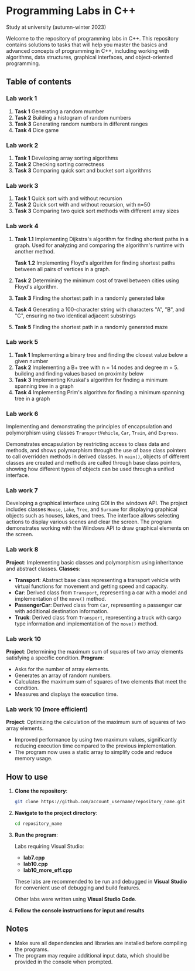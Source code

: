 # Programming Labs in C++
Study at university (autumn-winter 2023)

Welcome to the repository of programming labs in C++. This repository contains solutions to tasks that will help you master the basics and advanced concepts of programming in C++, including working with algorithms, data structures, graphical interfaces, and object-oriented programming.

## Table of contents

### Lab work 1
1. **Task 1** Generating a random mumber
2. **Task 2** Building a histogram of random numbers
3. **Task 3** Generating random numbers in different ranges
4. **Task 4** Dice game

### Lab work 2
1. **Task 1** Developing array sorting algorithms
2. **Task 2** Checking sorting correctness
3. **Task 3** Comparing quick sort and bucket sort algorithms

### Lab work 3
1. **Task 1** Quick sort with and without recursion
2. **Task 2** Quick sort with and without recursion, with n=50
3. **Task 3** Comparing two quick sort methods with different array sizes

### Lab work 4
1. **Task 1.1** Implementing Dijkstra's algorithm for finding shortest paths in a graph. Used for analyzing and comparing the algorithm's runtime with another method.

    **Task 1.2** Implementing Floyd's algorithm for finding shortest paths between all pairs of vertices in a graph.
2. **Task 2** Determining the minimum cost of travel between cities using Floyd's algorithm.
3. **Task 3** Finding the shortest path in a randomly generated lake
4. **Task 4** Generating a 100-character string with characters "A", "B", and "C", ensuring no two identical adjacent substrings
5. **Task 5** Finding the shortest path in a randomly generated maze

### Lab work 5
1. **Task 1** Implementing a binary tree and finding the closest value below a given number
2. **Task 2** Implementing a B+ tree with n = 14 nodes and degree m = 5. building and finding values based on proximity below
3. **Task 3** Implementing Kruskal's algorithm for finding a minimum spanning tree in a graph
4. **Task 4** Implementing Prim's algorithm for finding a minimum spanning tree in a graph

### Lab work 6
Implementing and demonstrating the principles of encapsulation and polymorphism using classes `TransportVehicle`, `Car`, `Train`, and `Express`.

Demonstrates encapsulation by restricting access to class data and methods, and shows polymorphism through the use of base class pointers to call overridden methods in derived classes. In `main()`, objects of different classes are created and methods are called through base class pointers, showing how different types of objects can be used through a unified interface.

### Lab work 7
Developing a graphical interface using GDI in the windows API. The project includes classes `House`, `Lake`, `Tree`, and `Surname` for displaying graphical objects such as houses, lakes, and trees. The interface allows selecting actions to display various scenes and clear the screen. The program demonstrates working with the Windows API to draw graphical elements on the screen.

### Lab work 8
**Project**: Implementing basic classes and polymorphism using inheritance and abstract classes.
**Classes**:
   - **Transport**: Abstract base class representing a transport vehicle with virtual functions for movement and getting speed and capacity.
   - **Car**: Derived class from `Transport`, representing a car with a model and implementation of the `move()` method.
   - **PassengerCar**: Derived class from `Car`, representing a passenger car with additional destination information.
   - **Truck**: Derived class from `Transport`, representing a truck with cargo type information and implementation of the `move()` method.

### Lab work 10
**Project**: Determining the maximum sum of squares of two array elements satisfying a specific condition.
**Program**:
   - Asks for the number of array elements.
   - Generates an array of random numbers.
   - Calculates the maximum sum of squares of two elements that meet the condition.
   - Measures and displays the execution time.

### Lab work 10 (more efficient)
**Project**: Optimizing the calculation of the maximum sum of squares of two array elements.
- Improved performance by using two maximum values, significantly reducing execution time compared to the previous implementation.
- The program now uses a static array to simplify code and reduce memory usage.

## How to use

1. **Clone the repository**:
    ```bash
    git clone https://github.com/account_username/repository_name.git
    ```

2. **Navigate to the project directory**:
    ```bash
    cd repository_name
    ```

3. **Run the program**:

    Labs requiring Visual Studio:

    - **lab7.cpp**
    - **lab10.cpp**
    - **lab10_more_eff.cpp**

    These labs are recommended to be run and debugged in **Visual Studio** for convenient use of debugging and build features.

    Other labs were written using **Visual Studio Code**. 

4. **Follow the console instructions for input and results**


## Notes

- Make sure all dependencies and libraries are installed before compiling the programs.
- The program may require additional input data, which should be provided in the console when prompted.
